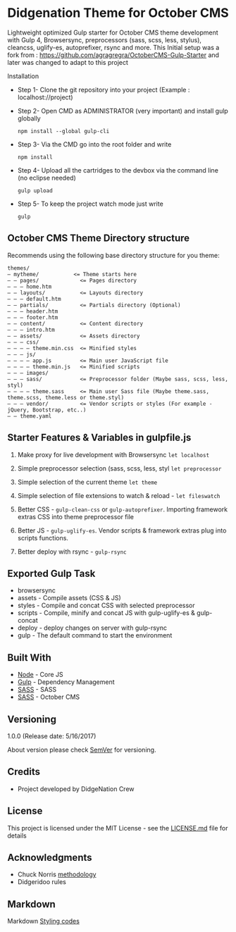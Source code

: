 
# Didgenation Theme for October CMS

Lightweight optimized Gulp starter for October CMS theme development with Gulp 4, Browsersync, preprocessors (sass, scss, less, stylus), cleancss, uglify-es, autoprefixer, rsync and more. This Initial setup was a fork from : https://github.com/agragregra/OctoberCMS-Gulp-Starter and later was changed to adapt to this project

Installation

* Step 1- Clone the git repository into your project  (Example : localhost://project)

* Step 2- Open CMD as ADMINISTRATOR (very important) and install gulp globally
  ```
  npm install --global gulp-cli
  ```
* Step 3- Via the CMD go into the root folder and write
  ```
  npm install
  ```

* Step 4- Upload all the cartridges to the devbox via the command line (no eclipse needed)
  ```
  gulp upload
  ```

* Step 5- To keep the project watch mode just write
  ```
  gulp
	```

## October CMS Theme Directory structure

Recommends using the following base directory structure for you theme:

 ```
themes/
— mytheme/           <= Theme starts here
— — pages/             <= Pages directory
— — — home.htm
— — layouts/           <= Layouts directory
— — — default.htm
— — partials/          <= Partials directory (Optional)
— — — header.htm
— — — footer.htm
— — content/           <= Content directory
— — — intro.htm
— — assets/            <= Assets directory
— — — css/
— — — — theme.min.css  <= Minified styles
— — — js/
— — — — app.js         <= Main user JavaScript file
— — — — theme.min.js   <= Minified scripts
— — — images/
— — — sass/            <= Preprocessor folder (Maybe sass, scss, less, styl)
— — — — theme.sass     <= Main user Sass file (Maybe theme.sass, theme.scss, theme.less or theme.styl)
— — — vendor/          <= Vendor scripts or styles (For example - jQuery, Bootstrap, etc..)
— — theme.yaml
 ```

## Starter Features & Variables in gulpfile.js

1. Make proxy for live development with Browsersync ```let localhost```

2. Simple preprocessor selection (sass, scss, less, styl ```let preprocessor```

3. Simple selection of the current theme ```let theme```

4. Simple selection of file extensions to watch & reload - ```let fileswatch```

5. Better CSS - ```gulp-clean-css``` or  ```gulp-autoprefixer```. Importing framework extras CSS into theme preprocessor file

6. Better JS - ```gulp-uglify-es```. Vendor scripts & framework extras plug into scripts functions.

7. Better deploy with rsync - ```gulp-rsync```


## Exported Gulp Task

*	browsersync
*	assets - Compile assets (CSS & JS)
*	styles - Compile and concat CSS with selected preprocessor
*	scripts - Compile, minify and concat JS with gulp-uglify-es & gulp-concat
*	deploy - deploy changes on server with gulp-rsync
*	gulp - The default command to start the environment

## Built With
* [Node](https://nodejs.org) - Core JS
* [Gulp](https://http://gulpjs.com) - Dependency Management
* [SASS](https://sass-lang.com) - SASS
* [SASS](https://octobercms.com/) - October CMS

## Versioning
1.0.0 (Release date: 5/16/2017)

About version please check [SemVer](http://semver.org) for versioning.

## Credits
* Project developed by DidgeNation Crew

## License
This project is licensed under the MIT License - see the [LICENSE.md](LICENSE.md) file for details

## Acknowledgments
* Chuck Norris [methodology](http://www.shino.de/2010/02/20/scrum-norris)
* Didgeridoo rules

## Markdown
Markdown [Styling codes](https://github.com/adam-p/markdown-here/wiki/Markdown-Cheatsheet)

